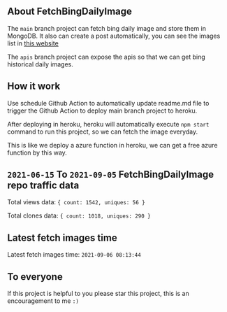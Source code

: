 ## About FetchBingDailyImage

The `main` branch project can fetch bing daily image and store them in MongoDB.
It also can create a post automatically, you can see the images list in [this website](https://oursalbum.netlify.app)

The `apis` branch project can expose the apis so that we can get bing historical daily images.

## How it work

Use schedule Github Action to automatically update readme.md file to trigger the Github Action to deploy main branch project to heroku.

After deploying in heroku, heroku will automatically execute `npm start` command to run this project, so we can fetch the image everyday.

This is like we deploy a azure function in heroku, we can get a free azure function by this way.

## `2021-06-15` To `2021-09-05` FetchBingDailyImage repo traffic data

Total views data: `{ count: 1542, uniques: 56 }`

Total clones data: `{ count: 1018, uniques: 290 }`

## Latest fetch images time

Latest fetch images time: `2021-09-06 08:13:44`

## To everyone

If this project is helpful to you please star this project, this is an encouragement to me `:)`



